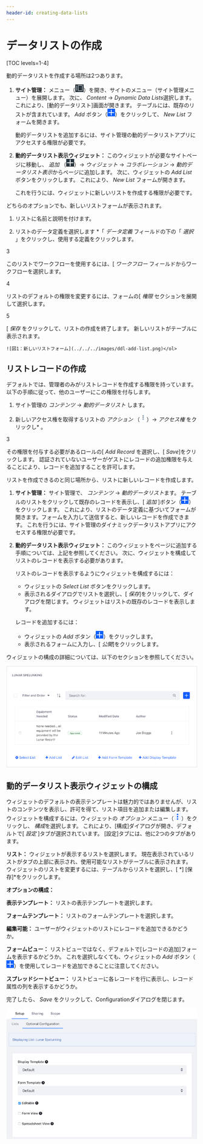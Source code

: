 ```yaml
---
header-id: creating-data-lists
---
```


# データリストの作成

[TOC levels=1-4]

動的データリストを作成する場所は2つあります。

1.  **サイト管理：** メニュー（![Menu](../../../images/icon-menu.png)）を開き、サイトのメニュー（サイト管理メニュー）を展開します。 次に、 *Content* → *Dynamic Data Lists*選択します。 これにより、[動的データリスト]画面が開きます。 テーブルには、既存のリストが含まれています。 *Add* ボタン（![Add](../../../images/icon-add.png)）をクリックして、 *New List* フォームを開きます。

    動的データリストを追加するには、サイト管理の動的データリストアプリにアクセスする権限が必要です。

2.  **動的データリスト表示ウィジェット：** このウィジェットが必要なサイトページに移動し、 *追加* （![Add](../../../images/icon-add-app.png)）→ *ウィジェット* → *コラボレーション* → *動的データリスト表示*からページに追加します。 次に、ウィジェットの *Add List* ボタンをクリックします。 これにより、 *New List* フォームが開きます。

    これを行うには、ウィジェットに新しいリストを作成する権限が必要です。

どちらのオプションでも、新しいリストフォームが表示されます。

1.  リストに名前と説明を付けます。

2.  リストのデータ定義を選択します *「 *データ定義* フィールドの下の「 *選択* 」をクリックし、使用する定義をクリックします。</p></li>

3

このリストでワークフローを使用するには、[ *ワークフロー* フィールドからワークフローを選択します。

4

リストのデフォルトの権限を変更するには、フォームの[ *権限* セクションを展開して選択します。

5

[ *保存* をクリックして、リストの作成を終了します。 新しいリストがテーブルに表示されます。

    ![図1：新しいリストフォーム](../../../images/ddl-add-list.png)</ol>

## リストレコードの作成

デフォルトでは、管理者のみがリストレコードを作成する権限を持っています。 以下の手順に従って、他のユーザーにこの権限を付与します。

1.  サイト管理の *コンテンツ* → *動的データリスト* します。

2.  新しいアクセス権を取得するリストの *アクション* （![Actions](../../../images/icon-actions.png)）→ *アクセス権* をクリックし* 。</p></li>

3

その権限を付与する必要があるロールの[ *Add Record* を選択し、[ *Save*]をクリックします。 認証されていないユーザーがゲストにレコードの追加権限を与えることにより、レコードを追加することを許可します。</ol>

リストを作成できるのと同じ場所から、リストに新しいレコードを作成します。

1.  **サイト管理：** サイト管理で、 *コンテンツ* → *動的データリスト*ます。 テーブルのリストをクリックして既存のレコードを表示し、[ *追加* ]ボタン（![Add](../../../images/icon-add.png)）をクリックします。 これにより、リストのデータ定義に基づいてフォームが開きます。フォームを入力して送信すると、新しいレコードを作成できます。 これを行うには、サイト管理のダイナミックデータリストアプリにアクセスする権限が必要です。

2.  **動的データリスト表示ウィジェット：** このウィジェットをページに追加する手順については、上記を参照してください。 次に、ウィジェットを構成してリストのレコードを表示する必要があります。

    リストのレコードを表示するようにウィジェットを構成するには：

      - ウィジェットの *Select List* ボタンをクリックします。
      - 表示されるダイアログでリストを選択し、[ *保存*]をクリックして、ダイアログを閉じます。 ウィジェットはリストの既存のレコードを表示します。

    レコードを追加するには：

      - ウィジェットの *Add* ボタン（![Add](../../../images/icon-add.png)）をクリックします。
      - 表示されるフォームに入力し、[ *公開*]をクリックします。

ウィジェットの構成の詳細については、以下のセクションを参照してください。

![図2：動的データリスト表示ウィジェット。](../../../images/ddl-widget.png)

## 動的データリスト表示ウィジェットの構成

ウィジェットのデフォルトの表示テンプレートは魅力的ではありませんが、リストのコンテンツを表示し、許可を得て、リスト項目を追加または編集します。 ウィジェットを構成するには、ウィジェットの *オプション* メニュー（![Options](../../../images/icon-app-options.png)）をクリックし、 *構成*を選択します。 これにより、[構成]ダイアログが開き、デフォルトで[ *設定* ]タブが選択されています。 [設定]タブには、他に2つのタブがあります。

**リスト：** ウィジェットが表示するリストを選択します。 現在表示されているリストがタブの上部に表示され、使用可能なリストがテーブルに表示されます。 ウィジェットのリストを変更するには、テーブルからリストを選択し、[ *] [保存]*をクリックします。

**オプションの構成：**

**表示テンプレート：** リストの表示テンプレートを選択します。

**フォームテンプレート：** リストのフォームテンプレートを選択します。

**編集可能：** ユーザーがウィジェットのリストにレコードを追加できるかどうか。

**フォームビュー：** リストビューではなく、デフォルトで[レコードの追加]フォームを表示するかどうか。 これを選択しなくても、ウィジェットの *Add* ボタン（![Add](../../../images/icon-add.png)）を使用してレコードを追加できることに注意してください。

**スプレッドシートビュー：** リストビューに各レコードを行に表示し、レコード属性の列を表示するかどうか。

完了したら、 *Save* をクリックして、Configurationダイアログを閉じます。

![図3：動的データリスト表示ウィジェットのオプション構成。](../../../images/ddl-widget-options.png)

